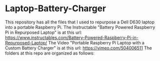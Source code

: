 # Laptop-Battery-Charger
This repository has all the files that I used to repurpose a Dell D630 laptop into a portable Raspberry Pi. 
The Instructable "Battery Powered Raspberry Pi in Repurposed Laptop" is at this url:
https://www.instructables.com/Battery-Powered-Raspberry-Pi-in-Repurposed-Laptop/
The Video "Portable Raspberry Pi Laptop with a Custom Battery Charger" is at this url:
https://vimeo.com/504006511
The folders at this repo are organized as follows:
